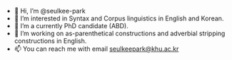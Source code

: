 - 👋 Hi, I’m @seulkee-park
- 👀 I’m interested in Syntax and Corpus linguistics in English and Korean.
- 🌱 I’m a currently PhD candidate (ABD).
- 💞️ I’m working on as-parenthetical constructions and adverbial stripping constructions in English.
- 📫 You can reach me with email seulkeepark@khu.ac.kr 

<!---
seulkee-park/seulkee-park is a ✨ special ✨ repository because its `README.md` (this file) appears on your GitHub profile.
You can click the Preview link to take a look at your changes.
--->
